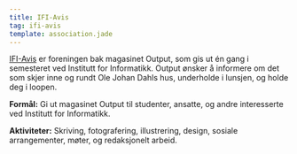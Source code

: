 ```yaml
---
title: IFI-Avis
tag: ifi-avis
template: association.jade
---
```


[IFI-Avis](http://ifiavis.no/) er foreningen bak magasinet Output, som gis ut én gang i semesteret ved Institutt for Informatikk. Output ønsker å informere om det som skjer inne og rundt Ole Johan Dahls hus, underholde i lunsjen, og holde deg i loopen.

**Formål:** Gi ut magasinet Output til studenter, ansatte, og andre interesserte ved Institutt for Informatikk.

**Aktiviteter:** Skriving, fotografering, illustrering, design, sosiale arrangementer, møter, og redaksjonelt arbeid.